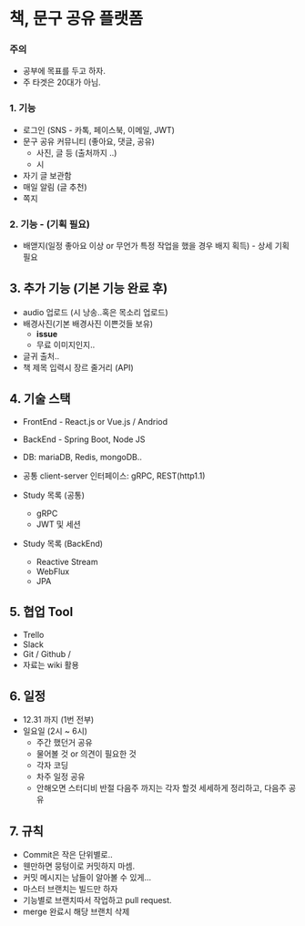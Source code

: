 책, 문구 공유 플랫폼
============

### 주의
- 공부에 목표를 두고 하자.
- 주 타겟은 20대가 아님.

### 1. 기능
- 로그인 (SNS - 카톡, 페이스북, 이메일, JWT)  
- 문구 공유 커뮤니티 (좋아요, 댓글, 공유)
    - 사진, 글 등 (출처까지 ..) 
    - 시 
- 자기 글 보관함
- 매일 알림 (글 추천)
- 쪽지 

### 2. 기능 - (기획 필요)
- 배앧지(일정 좋아요 이상 or 무언가 특정 작업을 했을 경우 배지 획득) - 상세 기획 필요 

## 3. 추가 기능 (기본 기능 완료 후)
- audio 업로드 (시 낭송..혹은 목소리 업로드)
- 배경사진(기본 배경사진 이쁜것들 보유) 
    - **issue** 
    - 무료 이미지인지..
- 글귀 출처..
- 책 제목 입력시 장르 줄거리 (API)

## 4. 기술 스택
- FrontEnd - React.js or Vue.js / Andriod 
- BackEnd - Spring Boot, Node JS
- DB: mariaDB, Redis, mongoDB.. 
- 공통 client-server 인터페이스: gRPC, REST(http1.1)  

- Study 목록 (공통) 
    - gRPC
    - JWT 및 세션
- Study 목록 (BackEnd)
    - Reactive Stream
    - WebFlux 
    - JPA

## 5. 협업 Tool
- Trello
- Slack
- Git / Github /
- 자료는 wiki 활용

## 6. 일정
- 12.31 까지 (1번 전부)
- 일요일 (2시 ~ 6시)
    - 주간 했던거 공유
    - 물어볼 것 or 의견이 필요한 것
    - 각자 코딩
    - 차주 일정 공유
    - 안해오면 스터디비 반절
다음주 까지는 각자 할것 세세하게 정리하고, 다음주 공유

## 7. 규칙
- Commit은 작은 단위별로..
- 웬만하면 뭉텅이로 커밋하지 마셈.
- 커밋 메시지는 남들이 알아볼 수 있게...
- 마스터 브랜치는 빌드만 하자
- 기능별로 브랜치따서 작업하고 pull request.
- merge 완료시 해당 브랜치 삭제 

